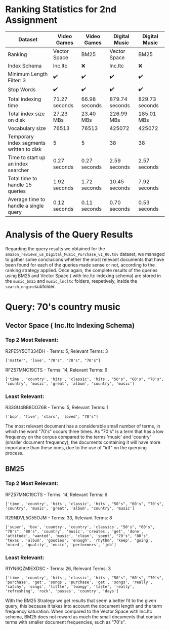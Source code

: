 # Ranking Statistics for 2nd Assignment


| Dataset                                  |   Video Games      |     Video Games    |   Digital Music    |    Digital Music   |
|------------------------------------------|--------------------|--------------------|--------------------|--------------------|
| Ranking                                  |     Vector Space   |     BM25   |     Vector Space   |      BM25   |
| Index Schema                             |       lnc.ltc      |       :x:      |       lnc.ltc      |      :x:    |
| Minimum Length Filter: 3                 | ✔️ | ✔️ | ✔️ | ✔️ |
| Stop Words                               | ✔️ | ✔️ | ✔️ | ✔️ |
| Total indexing time                      |   71.27 seconds    |    66.98 seconds |    879.74 seconds   |     829.73 seconds   |
| Total index size on disk                 |    27.23 MBs       |    23.40 MBs     |    226.99 MBs   |    185.01 MBs   |
| Vocabulary size                          |     76513          |     76513        |     425072       |     425072       |
| Temporary index segments written to disk |       5            |       5          |       38         |       38         |
| Time to start up an index searcher       |    0.27 seconds    |    0.27 seconds  |    2.59 seconds  |    2.57 seconds  |
| Total time to handle 15 queries          |    1.92 seconds    |    1.72 seconds  |    10.45 seconds |    7.92 seconds |
| Average time to handle a single query    |    0.12 seconds    |    0.11 seconds  |    0.70 seconds  |    0.53 seconds  |



# Analysis of the Query Results

Regarding the query results we obtained for the `amazon_reviews_us_Digital_Music_Purchase_v1_00.tsv` dataset, we managed to gather some conclusions whether the most relevant documents that have been found for each of the queries made sense or not, according to the ranking strategy applied. 
Once again, the complete results of the queries using BM25 and Vector Space ( with lnc.ltc indexing schema) are stored in the `music_bm25` and `music_lncltc` folders, respetively, inside the `search_engine`subfolder.

# Query: 70's country music

## Vector Space ( lnc.ltc Indexing Schema)

### Top 2 Most Relevant:

R2FE5Y5CT334DH - Terms: 5, Relevant Terms: 3
    
    ['matter', 'love', "70's", "70's", "70's"]

RFZ57MNC19CTS - Terms: 14, Relevant Terms: 6

    ['time', 'country', 'hits', 'classic', 'hits', "50's", "60's", "70's", 'country', 'music', 'great', 'album', 'country', 'music']


### Least Relevant:

R33GU4BB8DOZ6B - Terms: 5, Relevant Terms: 1

    ['bop', 'five', 'stars', 'loved', "70's"]


The most relevant document has a considerable small number of terms, in which the word "70's" occurs three times.
As "70's" is a term that has a low frequency on the corpus compared to the terms 'music' and 'country' (smaller document frequency), the documents containing it will have more importance than these ones, due to the use of "idf" on the querying process.


## BM25

### Top 2 Most Relevant:

RFZ57MNC19CTS - Terms: 14, Relevant Terms: 6

    ['time', 'country', 'hits', 'classic', 'hits', "50's", "60's", "70's", 'country', 'music', 'great', 'album', 'country', 'music']


R29NDVL5G55OJM - Terms: 33, Relevant Terms: 8

    ['super', 'box', 'country', 'country', 'classics', "50's", "60's", "70's", "80's", 'country', 'music', 'creates', 'get', 'done', 'attitude', 'wanted', 'music', 'clean', 'spent', "70's", "80's", 'texas', 'album', 'goodies', 'enough', 'rhythm', 'keep', 'going', 'mixed', 'quality', 'music', 'performers', 'job']


### Least Relevant:

R1YN6QZMIEXDSC - Terms: 26, Relevant Terms: 3

    ['time', 'country', 'hits', 'classic', 'hits', "50's", "60's", "70's", 'purchase', 'get', 'songs', 'purchase', 'get', 'songs', 'really', 'catchy', 'songs', 'little', 'twangy', 'taste', 'really', 'refreshing', 'rock', 'passes', 'country', 'days']


With the BM25 Strategy we get results that seem a better fit to the given query, this because it takes into account the document length and the term frequency saturation. When compared to the Vector Space with lnc.ltc schema, BM25 does not reward as much the small documents that contain terms with smaller document frequencies, such as "70's".
